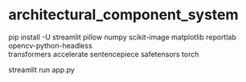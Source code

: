 # architectural_component_system


pip install -U streamlit pillow numpy scikit-image matplotlib reportlab opencv-python-headless \
            transformers accelerate sentencepiece safetensors torch

streamlit run app.py